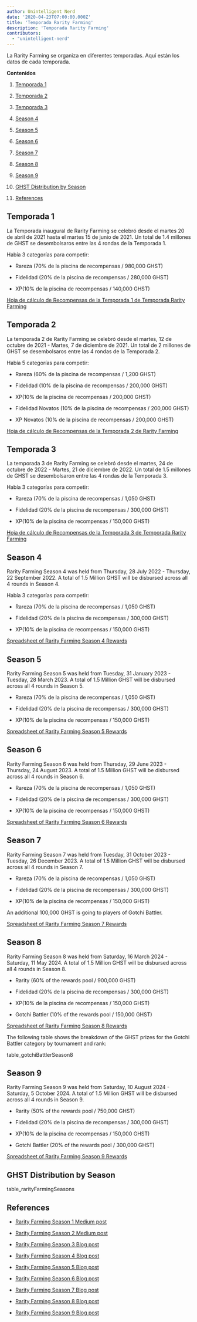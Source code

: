 ```yaml
---
author: Unintelligent Nerd
date: '2020-04-23T07:00:00.000Z'
title: 'Temporada Rarity Farming'
description: 'Temporada Rarity Farming'
contributors:
  - "unintelligent-nerd"
---
```


La Rarity Farming se organiza en diferentes temporadas. Aquí están los datos de cada temporada.

<div class="contentsBox">

**Contenidos**

<ol>
<li><a href=#season-1>Temporada 1</a></p>
<li><a href=#season-2>Temporada 2</a></p>
<li><a href=#season-3>Temporada 3</a></p>
<li><a href=#season-4>Season 4</a></p>
<li><a href=#season-5>Season 5</a></p>
<li><a href=#season-6>Season 6</a></p>
<li><a href=#season-7>Season 7</a></p>
<li><a href=#season-8>Season 8</a></p>
<li><a href=#season-9>Season 9</a></p>
<li><a href=#ghst-distribution-by-season>GHST Distribution by Season</a></p>
<li><a href=#references>References</a></p>
</ol>

</div>

## Temporada 1

La Temporada inaugural de Rarity Farming se celebró desde el martes 20 de abril de 2021 hasta el martes 15 de junio de 2021. Un total de 1.4 millones de GHST se desembolsaros entre las 4 rondas de la Temporada 1.

Había 3 categorías para competir:

* Rareza (70% de la piscina de recompensas / 980,000 GHST)

* Fidelidad (20% de la piscina de recompensas / 280,000 GHST)

* XP(10% de la piscina de recompensas / 140,000 GHST)

[Hoja de cálculo de Recompensas de la Temporada 1 de Temporada Rarity Farming](https://docs.google.com/spreadsheets/d/1Q8vvu38B5cgs2zor8GmkBNHOT9ZZ6i1OBe8JvNlHSFI/)

## Temporada 2

La temporada 2 de Rarity Farming se celebró desde el martes, 12 de octubre de 2021 - Martes, 7 de diciembre de 2021. Un total de 2 millones de GHST se desembolsaros entre las 4 rondas de la Temporada 2.

Había 5 categorías para competir:

* Rareza (60% de la piscina de recompensas / 1,200 GHST)

* Fidelidad (10% de la piscina de recompensas / 200,000 GHST)

* XP(10% de la piscina de recompensas / 200,000 GHST)

* Fidelidad Novatos (10% de la piscina de recompensas / 200,000 GHST)

* XP Novatos (10% de la piscina de recompensas / 200,000 GHST)

[Hoja de cálculo de Recompensas de la Temporada 2 de Rarity Farming](https://docs.google.com/spreadsheets/d/1H5MmCmMxTGlbae3FT-v-w7T5XH6pN7y9trAFlb4lxbQ/)

## Temporada 3

La temporada 3 de Rarity Farming se celebró desde el martes, 24 de octubre de 2022 - Martes, 21 de diciembre de 2022. Un total de 1.5 millones de GHST se desembolsaron entre las 4 rondas de la Temporada 3.

Había 3 categorías para competir:

* Rareza (70% de la piscina de recompensas / 1,050 GHST)

* Fidelidad (20% de la piscina de recompensas / 300,000 GHST)

* XP(10% de la piscina de recompensas / 150,000 GHST)

[Hoja de cálculo de Recompensas de la Temporada 3 de Temporada Rarity Farming](https://docs.google.com/spreadsheets/d/1jH6IEJ7Xu_YvblgEPX9UpT-phLelJ5XsmknkaxQOg7A/)

## Season 4

Rarity Farming Season 4 was held from Thursday, 28 July 2022 - Thursday, 22 September 2022. A total of 1.5 Million GHST will be disbursed across all 4 rounds in Season 4.

Había 3 categorías para competir:

* Rareza (70% de la piscina de recompensas / 1,050 GHST)

* Fidelidad (20% de la piscina de recompensas / 300,000 GHST)

* XP(10% de la piscina de recompensas / 150,000 GHST)

[Spreadsheet of Rarity Farming Season 4 Rewards](https://docs.google.com/spreadsheets/d/1VWmd-DD_L45nBOCxIhtGvnBK_JnbmUNqWFRAPl-KwjU/)

## Season 5

Rarity Farming Season 5 was held from Tuesday, 31 January 2023 - Tuesday, 28 March 2023. A total of 1.5 Million GHST will be disbursed across all 4 rounds in Season 5.

* Rareza (70% de la piscina de recompensas / 1,050 GHST)

* Fidelidad (20% de la piscina de recompensas / 300,000 GHST)

* XP(10% de la piscina de recompensas / 150,000 GHST)

[Spreadsheet of Rarity Farming Season 5 Rewards](https://docs.google.com/spreadsheets/d/1_7YoQgarJWauRb1KAkU3rIi9QMCrG3Zy4VI9vv7qyCA/)

## Season 6

Rarity Farming Season 6 was held from Thursday, 29 June 2023 - Thursday, 24 August 2023. A total of 1.5 Million GHST will be disbursed across all 4 rounds in Season 6.

* Rareza (70% de la piscina de recompensas / 1,050 GHST)

* Fidelidad (20% de la piscina de recompensas / 300,000 GHST)

* XP(10% de la piscina de recompensas / 150,000 GHST)

[Spreadsheet of Rarity Farming Season 6 Rewards](https://docs.google.com/spreadsheets/d/1BkAhzkgkcDNVJKQ7bDL3etpjDjB7ml8iJuMzC1A-KlU/)

## Season 7

Rarity Farming Season 7 was held from Tuesday, 31 October 2023 - Tuesday, 26 December 2023. A total of 1.5 Million GHST will be disbursed across all 4 rounds in Season 7.

* Rareza (70% de la piscina de recompensas / 1,050 GHST)

* Fidelidad (20% de la piscina de recompensas / 300,000 GHST)

* XP(10% de la piscina de recompensas / 150,000 GHST)

An additional 100,000 GHST is going to players of Gotchi Battler.

[Spreadsheet of Rarity Farming Season 7 Rewards](https://docs.google.com/spreadsheets/d/1TncwLzWN2HMwEzpAHXNBvTSkWX3kBGXXzpOd2hpb8Ow/)

## Season 8

Rarity Farming Season 8 was held from Saturday, 16 March 2024 - Saturday, 11 May 2024. A total of 1.5 Million GHST will be disbursed across all 4 rounds in Season 8.

* Rarity (60% of the rewards pool / 900,000 GHST)

* Fidelidad (20% de la piscina de recompensas / 300,000 GHST)

* XP(10% de la piscina de recompensas / 150,000 GHST)

* Gotchi Battler (10% of the rewards pool / 150,000 GHST)

[Spreadsheet of Rarity Farming Season 8 Rewards](https://docs.google.com/spreadsheets/d/1JXUbhiGBvj69cHMxkDiRcLvdeyHAZdcZVYpFmcIpPls/)

The following table shows the breakdown of the GHST prizes for the Gotchi Battler category by tournament and rank:

table_gotchiBattlerSeason8

## Season 9

Rarity Farming Season 9 was held from Saturday, 10 August 2024 - Saturday, 5 October 2024. A total of 1.5 Million GHST will be disbursed across all 4 rounds in Season 9.

* Rarity (50% of the rewards pool / 750,000 GHST)

* Fidelidad (20% de la piscina de recompensas / 300,000 GHST)

* XP(10% de la piscina de recompensas / 150,000 GHST)

* Gotchi Battler (20% of the rewards pool / 300,000 GHST)

[Spreadsheet of Rarity Farming Season 9 Rewards](https://docs.google.com/spreadsheets/d/1z0-duUZ8GqyQySzKInDstZkdgmHskbgw3U2PyxQFhuY/)

## GHST Distribution by Season

table_rarityFarmingSeasons

## References

* [Rarity Farming Season 1 Medium post](https://aavegotchi.medium.com/aavegotchi-rarity-farming-season-1-rewards-finalized-2db81e9f66e8)

* [Rarity Farming Season 2 Medium post](https://aavegotchi.medium.com/rarity-farming-season-2-is-coming-dates-announced-7047896eb3ab)

* [Rarity Farming Season 3 Blog post](https://blog.aavegotchi.com/aavegotchi-rarity-farming-season-3-is-coming/)

* [Rarity Farming Season 4 Blog post](https://blog.aavegotchi.com/aavegotchi-rarity-farming-season-4-is-comng/)

* [Rarity Farming Season 5 Blog post](https://blog.aavegotchi.com/aavegotchi-rarity-farming-season-5-is-coming/)

* [Rarity Farming Season 6 Blog post](https://blog.aavegotchi.com/announcing-aavegotchi-rarity-farming-season-6/)

* [Rarity Farming Season 7 Blog post](https://blog.aavegotchi.com/farming-frenzy-announcing-a-new-season-of-rarity-farming/)

* [Rarity Farming Season 8 Blog post](https://blog.aavegotchi.com/rarity-farming-season-8/)

* [Rarity Farming Season 9 Blog post](https://blog.aavegotchi.com/rarity-farming-season-9/)